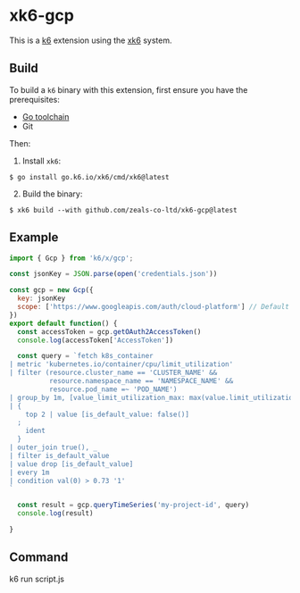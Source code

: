 # xk6-gcp

This is a [k6](https://k6.io) extension using the [xk6](https://github.com/grafana/xk6) system.

## Build

To build a `k6` binary with this extension, first ensure you have the prerequisites:

- [Go toolchain](https://go101.org/article/go-toolchain.html)
- Git

Then:

1. Install `xk6`:
  ```shell
  $ go install go.k6.io/xk6/cmd/xk6@latest
  ```

2. Build the binary:
  ```shell
  $ xk6 build --with github.com/zeals-co-ltd/xk6-gcp@latest
  ```

## Example

```javascript
import { Gcp } from 'k6/x/gcp';

const jsonKey = JSON.parse(open('credentials.json'))

const gcp = new Gcp({
  key: jsonKey
  scope: ['https://www.googleapis.com/auth/cloud-platform'] // Default value
})
export default function() {
  const accessToken = gcp.getOAuth2AccessToken()
  console.log(accessToken['AccessToken'])

  const query = `fetch k8s_container
| metric 'kubernetes.io/container/cpu/limit_utilization'
| filter (resource.cluster_name == 'CLUSTER_NAME' &&
          resource.namespace_name == 'NAMESPACE_NAME' &&
          resource.pod_name =~ 'POD_NAME')
| group_by 1m, [value_limit_utilization_max: max(value.limit_utilization)]
| {
    top 2 | value [is_default_value: false()]
  ;
    ident
  }
| outer_join true(), _
| filter is_default_value
| value drop [is_default_value]
| every 1m
| condition val(0) > 0.73 '1'
`

  const result = gcp.queryTimeSeries('my-project-id', query)
  console.log(result)

}
```

## Command
k6 run script.js
